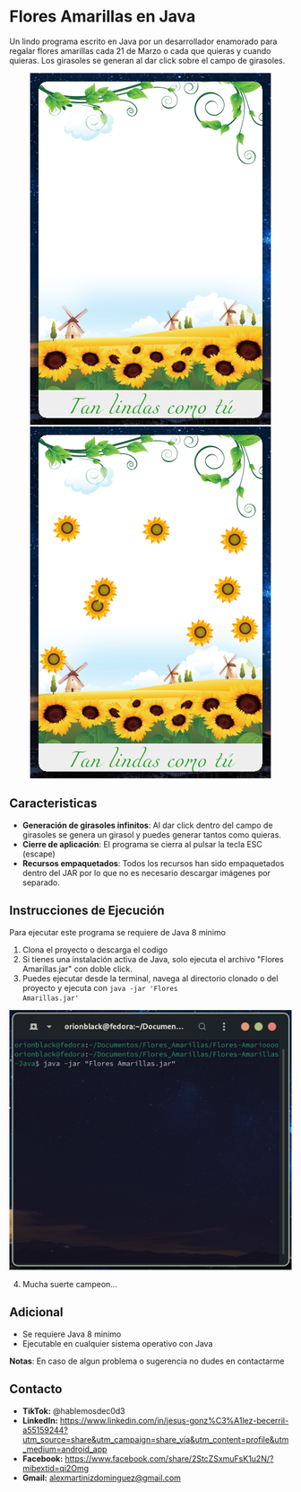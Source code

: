 # Flores Amarillas en Java

Un lindo programa escrito en Java por un desarrollador enamorado para regalar flores amarillas cada 21 de Marzo o cada que quieras y cuando quieras. Los girasoles se generan al dar click sobre el campo de girasoles. 

<div align="center">
  <img src="imagenes-README/girasoles.png" alt="Girasoles">
  <img src="imagenes-README/girasolesActivos.png" alt="Girasoles Activos">
</div>


## Caracteristicas

- **Generación de girasoles infinitos**: Al dar click dentro del campo de girasoles se genera un girasol y puedes generar tantos como quieras.
- **Cierre de aplicación**: El programa se cierra al pulsar la tecla ESC (escape)
- **Recursos empaquetados**: Todos los recursos han sido empaquetados dentro del JAR por lo que no es necesario descargar imágenes por separado. 


## Instrucciones de Ejecución

Para ejecutar este programa se requiere de Java 8 minimo 
1. Clona el proyecto o descarga el codigo
2. Si tienes una instalación activa de Java, solo ejecuta el archivo "Flores Amarillas.jar" con doble click.
3. Puedes ejecutar desde la terminal, navega al directorio clonado o del proyecto y ejecuta con <code>java -jar 'Flores Amarillas.jar'</code>

<div align="center">
  <img src="imagenes-README/ejecucion.png" alt="Ejecución en terminal">
</div>

4. Mucha suerte campeon...

## Adicional

- Se requiere Java 8 minimo
- Ejecutable en cualquier sistema operativo con Java

**Notas**: En caso de algun problema o sugerencia no dudes en contactarme

## Contacto

- **TikTok:** @hablemosdec0d3
- **LinkedIn:** https://www.linkedin.com/in/jesus-gonz%C3%A1lez-becerril-a55159244?utm_source=share&utm_campaign=share_via&utm_content=profile&utm_medium=android_app
- **Facebook:** https://www.facebook.com/share/2StcZSxmuFsK1u2N/?mibextid=qi2Omg
- **Gmail:** alexmartinizdominguez@gmail.com
